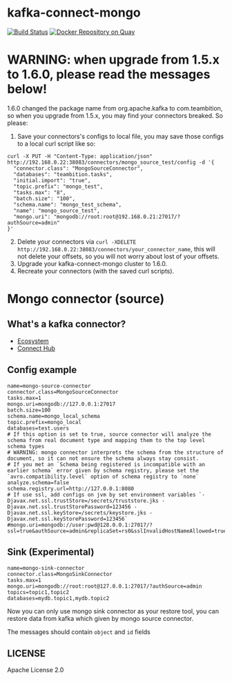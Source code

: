 # kafka-connect-mongo

[![Build Status][travis-image]][travis-url]
[![Docker Repository on Quay](https://quay.io/repository/sailxjx/kafka-connect-mongo/status "Docker Repository on Quay")](https://quay.io/repository/sailxjx/kafka-connect-mongo)

# WARNING: when upgrade from 1.5.x to 1.6.0, please read the messages below!

1.6.0 changed the package name from org.apache.kafka to com.teambition, so when you upgrade from 1.5.x, you may find your connectors breaked. So please: 

1. Save your connectors's configs to local file, you may save those configs to a local curl script like so:
  ```
  curl -X PUT -H "Content-Type: application/json" http://192.168.0.22:38083/connectors/mongo_source_test/config -d '{
    "connector.class": "MongoSourceConnector",
    "databases": "teambition.tasks",
    "initial.import": "true",
    "topic.prefix": "mongo_test",
    "tasks.max": "8",
    "batch.size": "100",
    "schema.name": "mongo_test_schema",
    "name": "mongo_source_test",
    "mongo.uri": "mongodb://root:root@192.168.0.21:27017/?authSource=admin"
  }'
  ```
2. Delete your connectors via `curl -XDELETE http://192.168.0.22:38083/connectors/your_connector_name`, this will not delete your offsets, so you will not worry about lost of your offsets.
3. Upgrade your kafka-connect-mongo cluster to 1.6.0.
4. Recreate your connectors (with the saved curl scripts).

# Mongo connector (source)

## What's a kafka connector?

* [Ecosystem](https://cwiki.apache.org/confluence/display/KAFKA/Ecosystem)
* [Connect Hub](http://www.confluent.io/product/connectors)

## Config example

```properties
name=mongo-source-connector
connector.class=MongoSourceConnector
tasks.max=1
mongo.uri=mongodb://127.0.0.1:27017
batch.size=100
schema.name=mongo_local_schema
topic.prefix=mongo_local
databases=test.users
# If this option is set to true, source connector will analyze the schema from real document type and mapping them to the top level schema types
# WARNING: mongo connector interprets the schema from the structure of document, so it can not ensure the schema always stay consist. 
# If you met an `Schema being registered is incompatible with an earlier schema` error given by schema registry, please set the `avro.compatibility.level` option of schema registry to `none` 
analyze.schema=false
schema.registry.url=http://127.0.0.1:8080
# If use ssl, add configs on jvm by set environment variables `-Djavax.net.ssl.trustStore=/secrets/truststore.jks -Djavax.net.ssl.trustStorePassword=123456 -Djavax.net.ssl.keyStore=/secrets/keystore.jks -Djavax.net.ssl.keyStorePassword=123456`
#mongo.uri=mongodb://user:pwd@128.0.0.1:27017/?ssl=true&authSource=admin&replicaSet=rs0&sslInvalidHostNameAllowed=true
```

## Sink (Experimental)

```properties
name=mongo-sink-connector
connector.class=MongoSinkConnector
tasks.max=1
mongo.uri=mongodb://root:root@127.0.0.1:27017/?authSource=admin
topics=topic1,topic2
databases=mydb.topic1,mydb.topic2
```

Now you can only use mongo sink connector as your restore tool, 
you can restore data from kafka which given by mongo source connector.
 
The messages should contain `object` and `id` fields

## LICENSE

Apache License 2.0

[travis-url]: https://travis-ci.org/teambition/kafka-connect-mongo
[travis-image]: http://img.shields.io/travis/teambition/kafka-connect-mongo.svg

